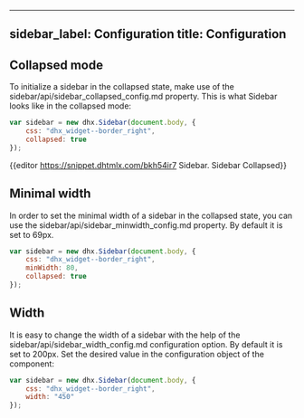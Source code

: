 
---
sidebar_label: Configuration
title: Configuration
---          

Collapsed mode
---------------

To initialize a sidebar in the collapsed state, make use of the sidebar/api/sidebar_collapsed_config.md property. This is what Sidebar looks like in the collapsed mode:

~~~js
var sidebar = new dhx.Sidebar(document.body, {
	css: "dhx_widget--border_right",
	collapsed: true
});
~~~

{{editor	https://snippet.dhtmlx.com/bkh54ir7	Sidebar. Sidebar Collapsed}}


Minimal width 
--------------

In order to set the minimal width of a sidebar in the collapsed state, you can use the sidebar/api/sidebar_minwidth_config.md property. By default it is set to 69px. 

~~~js
var sidebar = new dhx.Sidebar(document.body, {
    css: "dhx_widget--border_right",
    minWidth: 80,
    collapsed: true
});
~~~

Width 
----------

It is easy to change the width of a sidebar with the help of the sidebar/api/sidebar_width_config.md configuration option. By default it is set to 200px. Set the desired value in the configuration object of the component:

~~~js
var sidebar = new dhx.Sidebar(document.body, {
    css: "dhx_widget--border_right",
    width: "450"
});
~~~





